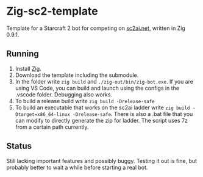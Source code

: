 # Zig-sc2-template

Template for a Starcraft 2 bot for competing on [sc2ai.net](https://sc2ai.net/), written in Zig 0.9.1.

## Running

1. Install [Zig](https://ziglang.org/).
2. Download the template including the submodule.
3. In the folder write `zig build` and `./zig-out/bin/zig-bot.exe`.
If you are using VS Code, you can build and launch using the configs in the .vscode folder. Debugging also works.
4. To build a release build write `zig build -Drelease-safe`
5. To build an executable that works on the sc2ai ladder write
`zig build -Dtarget=x86_64-linux -Drelease-safe`. There is also a .bat file that you can modify to directly generate
the zip for ladder. The script uses 7z from a certain path currently.

## Status

Still lacking important features and possibly buggy. Testing it out is fine, but probably better to wait
a while before starting a real bot.
